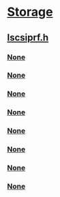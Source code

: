 # [Storage](../_storage/index.md)
## [Iscsiprf.h](index.md)
### [None](../iscsiprf/ns-iscsiprf-_msiscsi_connectionstatistics.md)
### [None](../iscsiprf/ns-iscsiprf-_msiscsi_initiatorinstancestatistics.md)
### [None](../iscsiprf/ns-iscsiprf-_msiscsi_initiatorloginstatistics.md)
### [None](../iscsiprf/ns-iscsiprf-_msiscsi_mmipsecstats.md)
### [None](../iscsiprf/ns-iscsiprf-_msiscsi_nicperformance.md)
### [None](../iscsiprf/ns-iscsiprf-_msiscsi_qmipsecstats.md)
### [None](../iscsiprf/ns-iscsiprf-_msiscsi_requesttimestatistics.md)
### [None](../iscsiprf/ns-iscsiprf-_msiscsi_sessionstatistics.md)
